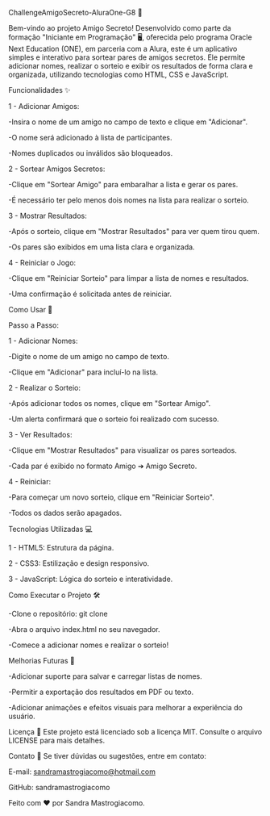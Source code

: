 ChallengeAmigoSecreto-AluraOne-G8 🎁

Bem-vindo ao projeto Amigo Secreto! Desenvolvido como parte da formação "Iniciante em Programação" 🖥️, oferecida pelo programa Oracle Next Education (ONE), em parceria com a Alura, este é um aplicativo simples e interativo para sortear pares de amigos secretos. Ele permite adicionar nomes, realizar o sorteio e exibir os resultados de forma clara e organizada, utilizando tecnologias como HTML, CSS e JavaScript.

Funcionalidades ✨

1 - Adicionar Amigos:

-Insira o nome de um amigo no campo de texto e clique em "Adicionar".

-O nome será adicionado à lista de participantes.

-Nomes duplicados ou inválidos são bloqueados.

2 - Sortear Amigos Secretos:

-Clique em "Sortear Amigo" para embaralhar a lista e gerar os pares.

-É necessário ter pelo menos dois nomes na lista para realizar o sorteio.

3 - Mostrar Resultados:

-Após o sorteio, clique em "Mostrar Resultados" para ver quem tirou quem.

-Os pares são exibidos em uma lista clara e organizada.

4 - Reiniciar o Jogo:

-Clique em "Reiniciar Sorteio" para limpar a lista de nomes e resultados.

-Uma confirmação é solicitada antes de reiniciar.

Como Usar 🚀

Passo a Passo:

1 - Adicionar Nomes:

-Digite o nome de um amigo no campo de texto.

-Clique em "Adicionar" para incluí-lo na lista.

2 - Realizar o Sorteio:

-Após adicionar todos os nomes, clique em "Sortear Amigo".

-Um alerta confirmará que o sorteio foi realizado com sucesso.

3 - Ver Resultados:

-Clique em "Mostrar Resultados" para visualizar os pares sorteados.

-Cada par é exibido no formato Amigo ➔ Amigo Secreto.

4 - Reiniciar:

-Para começar um novo sorteio, clique em "Reiniciar Sorteio".

-Todos os dados serão apagados.

Tecnologias Utilizadas 💻

1 - HTML5: Estrutura da página.

2 - CSS3: Estilização e design responsivo.

3 - JavaScript: Lógica do sorteio e interatividade.

Como Executar o Projeto 🛠️

-Clone o repositório: git clone 

-Abra o arquivo index.html no seu navegador.

-Comece a adicionar nomes e realizar o sorteio!

Melhorias Futuras 🔮

-Adicionar suporte para salvar e carregar listas de nomes.

-Permitir a exportação dos resultados em PDF ou texto.

-Adicionar animações e efeitos visuais para melhorar a experiência do usuário.

Licença 📜 Este projeto está licenciado sob a licença MIT. Consulte o arquivo LICENSE para mais detalhes.

Contato 📧 Se tiver dúvidas ou sugestões, entre em contato:

E-mail: sandramastrogiacomo@hotmail.com

GitHub: sandramastrogiacomo

Feito com ❤️ por Sandra Mastrogiacomo.

